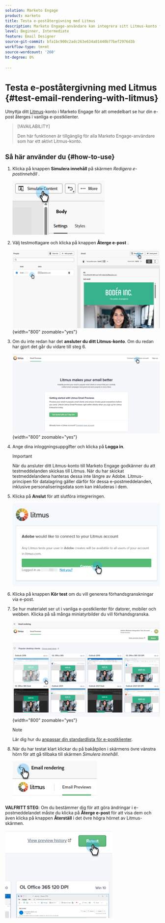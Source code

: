 ```yaml
---
solution: Marketo Engage
product: marketo
title: Testa e-poståtergivning med Litmus
description: Marketo Engage-användare kan integrera sitt Litmus-konto för att smidigt testa innehåll som skickas i olika e-postklienter.
level: Beginner, Intermediate
feature: Email Designer
source-git-commit: bfa1bc900c2adc263e634a81440b77bef2976d3b
workflow-type: tm+mt
source-wordcount: '260'
ht-degree: 0%

---
```


# Testa e-poståtergivning med Litmus {#test-email-rendering-with-litmus}

Utnyttja ditt [Litmus](https://www.litmus.com/email-testing)-konto i Marketo Engage för att omedelbart se hur din e-post återges i vanliga e-postklienter.

>[!AVAILABILITY]
>
>Den här funktionen är tillgänglig för alla Marketo Engage-användare som har ett aktivt Litmus-konto.

## Så här använder du {#how-to-use}

1. Klicka på knappen **Simulera innehåll** på skärmen _Redigera e-postinnehåll_ .

   ![](assets/test-email-rendering-with-litmus-1.png)

1. Välj testmottagare och klicka på knappen **Återge e-post** .

   ![](assets/test-email-rendering-with-litmus-2.png){width="800" zoomable="yes"}

1. Om du inte redan har det **ansluter du ditt Litmus-konto**. Om du redan har gjort det går du vidare till steg 6.

   ![](assets/test-email-rendering-with-litmus-3.png){width="800" zoomable="yes"}

1. Ange dina inloggningsuppgifter och klicka på **Logga in**.

   >[!IMPORTANT]
   >
   >När du ansluter ditt Litmus-konto till Marketo Engage godkänner du att testmeddelanden skickas till Litmus. När du har skickat testmeddelandena hanteras dessa inte längre av Adobe. Litmus-principen för datalagring gäller därför för dessa e-postmeddelanden, inklusive personaliseringsdata som kan inkluderas i dem.

1. Klicka på **Anslut** för att slutföra integreringen.

   ![](assets/test-email-rendering-with-litmus-4.png)

1. Klicka på knappen **Kör test** om du vill generera förhandsgranskningar via e-post.

1. Se hur materialet ser ut i vanliga e-postklienter för datorer, mobiler och webben. Klicka på så många miniatyrbilder du vill förhandsgranska.

   ![](assets/test-email-rendering-with-litmus-5.png){width="800" zoomable="yes"}

   >[!NOTE]
   >
   >Lär dig hur du [anpassar din standardlista för e-postklienter](https://help.litmus.com/article/227-change-your-default-email-clients-list).

1. När du har testat klart klickar du på bakåtpilen i skärmens övre vänstra hörn för att gå tillbaka till skärmen _Simulera innehåll_.

   ![](assets/test-email-rendering-with-litmus-6.png)

**VALFRITT STEG**: Om du bestämmer dig för att göra ändringar i e-postmeddelandet måste du klicka på **Återge e-post** för att visa dem och även klicka på knappen **Återställ** i det övre högra hörnet av Litmus-skärmen.

![](assets/test-email-rendering-with-litmus-7.png)
